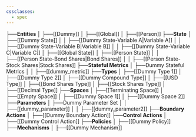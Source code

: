 ```yaml
---
cssclasses:
  - spec
---
```


├──**Entities**
│   ├──[[Dummy]]
│   ├──[[Global]]
│   ├──[[Person]]
├──**State**
│   ├──[[Dummy State]]
│   │   ├──[[Dummy State-Variable A\|Variable A]]
│   │   ├──[[Dummy State-Variable B\|Variable B]]
│   │   ├──[[Dummy State-Variable C\|Variable C]]
│   ├──[[Global State]]
│   ├──[[Person State]]
│   │   ├──[[Person State-Bond Shares\|Bond Shares]]
│   │   ├──[[Person State-Stock Shares\|Stock Shares]]
├──**Stateful Metrics**
│   ├──Dummy Stateful Metrics
│   │   ├──[[dummy_metric]]
├──**Types**
│   ├──[[Dummy Type 1]]
│   ├──[[Dummy Type 2]]
│   ├──[[Dummy Compound Type]]
│   ├──[[USD Type]]
│   ├──[[Bond Shares Type]]
│   ├──[[Stock Shares Type]]
│   ├──[[Decimal Type]]
├──**Spaces**
│   ├──[[Terminating Space]]
│   ├──[[Empty Space]]
│   ├──[[Dummy Space 1]]
│   ├──[[Dummy Space 2]]
├──**Parameters**
│   ├──Dummy Parameter Set
│   │   ├──[[dummy_parameter]]
│   │   ├──[[dummy_parameter2]]
├──**Boundary Actions**
│   ├──[[Dummy Boundary Action]]
├──**Control Actions**
│   ├──[[Dummy Control Action]]
├──**Policies**
│   ├──[[Dummy Policy]]
├──**Mechanisms**
│   ├──[[Dummy Mechanism]]
